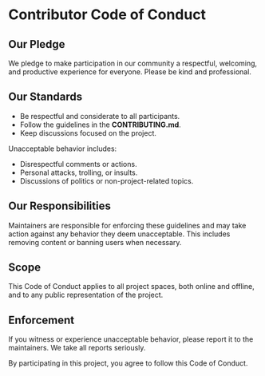 # Contributor Code of Conduct

## Our Pledge

We pledge to make participation in our community a respectful, welcoming, and productive experience for everyone. Please be kind and professional.

## Our Standards

- Be respectful and considerate to all participants.
- Follow the guidelines in the **CONTRIBUTING.md**.
- Keep discussions focused on the project. 

Unacceptable behavior includes:
- Disrespectful comments or actions.
- Personal attacks, trolling, or insults.
- Discussions of politics or non-project-related topics.

## Our Responsibilities

Maintainers are responsible for enforcing these guidelines and may take action against any behavior they deem unacceptable. This includes removing content or banning users when necessary.

## Scope

This Code of Conduct applies to all project spaces, both online and offline, and to any public representation of the project.

## Enforcement

If you witness or experience unacceptable behavior, please report it to the maintainers. We take all reports seriously.

By participating in this project, you agree to follow this Code of Conduct.

